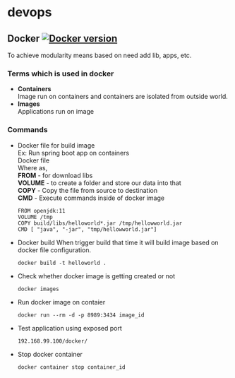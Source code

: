 # devops
## Docker [![Docker version](https://img.shields.io/badge/Docker-v19.03.8-blue.svg)](https://www.docker.com/)
To achieve modularity means based on need add lib, apps, etc.
### Terms which is used in docker
  - **Containers**<br />
    Image run on containers and containers are isolated from outside world.
  - **Images**<br />
    Applications run on image
### Commands
  - Docker file for build image<br />
    Ex: Run spring boot app on containers<br />
    Docker file<br />
    Where as,<br />
    **FROM** - for download libs<br />
    **VOLUME** - to create a folder and store our data into that<br />
    **COPY** - Copy the file from source to destination<br />
    **CMD** - Execute commands inside of docker image<br />
    
    ```
    FROM openjdk:11
    VOLUME /tmp
    COPY build/libs/helloworld*.jar /tmp/hellowworld.jar
    CMD [ "java", "-jar", "tmp/hellowworld.jar"]
    ```
  - Docker build
    When trigger build that time it will build image based on docker file configuration.<br />
    ```
    docker build -t helloworld .
    ```
  - Check whether docker image is getting created or not
    ```
    docker images
    ```
  - Run docker image on contaier
    ```
    docker run --rm -d -p 8989:3434 image_id
    ```
  - Test application using exposed port
    ```
    192.168.99.100/docker/
    ```
  - Stop docker container
    ```
    docker container stop container_id
    ```
